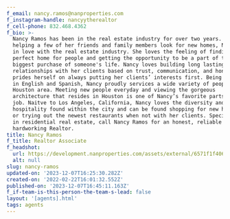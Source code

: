 ```yaml
---
f_email: nancy.ramos@nanproperties.com
f_instagram-handle: nancyytherealtor
f_cell-phone: 832.468.4362
f_bio: >-
  Nancy Ramos has been in the real estate industry for over two years. After
  helping a few of her friends and family members look for new homes, Nancy fell
  in love with the real estate industry. She loves the feeling of finding the
  perfect home for people and getting the opportunity to be a part of the
  biggest purchase of someone's life. Nancy loves building long lasting
  relationships with her clients based on trust, communication, and honesty. She
  prides herself on always putting her clients’ interests first. Being bilingual
  in English and Spanish, Nancy proudly services a wide variety of people in the
  Houston area. Meeting new people everyday and viewing the gorgeous
  architecture that resides in Houston is one of Nancy’s favorite parts of her
  job. Naitve to Los Angeles, California, Nancy loves the diversity and southern
  hospitality found within the city and can be found shopping for new home decor
  or trying out the newest restaurants when not with her clients. Specializing
  in residential real estate, call Nancy Ramos for an honest, reliable and
  hardworking Realtor. 
title: Nancy Ramos
f_title: Realtor Associate
f_headshot:
  url: https://development.nanproperties.com/assets/external/6571f1f406442beec4c09dbb_nancy20ramos.jpg
  alt: null
slug: nancy-ramos
updated-on: '2023-12-07T16:25:30.282Z'
created-on: '2022-02-22T16:01:32.552Z'
published-on: '2023-12-07T16:45:11.163Z'
f_if-team-is-this-person-the-team-s-lead: false
layout: '[agents].html'
tags: agents
---
```



